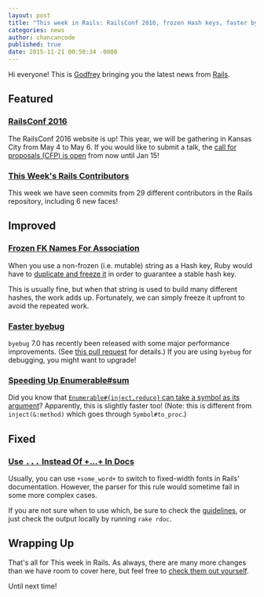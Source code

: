 ```yaml
---
layout: post
title: "This week in Rails: RailsConf 2016, frozen Hash keys, faster byebug and more!"
categories: news
author: chancancode
published: true
date: 2015-11-21 00:50:34 -0800
---
```


Hi everyone! This is [Godfrey](https://twitter.com/chancancode) bringing you the latest news from [Rails](https://github.com/rails/rails).

## Featured

### [RailsConf 2016](http://railsconf.com)

The RailsConf 2016 website is up! This year, we will be gathering in Kansas City from May 4 to May 6. If you would like to submit a talk, the [call for proposals (CFP) is open](http://rubycentral-cfp.herokuapp.com/events/railsconf2016) from now until Jan 15!

### [This Week's Rails Contributors](http://contributors.rubyonrails.org/contributors/in-time-window/20151114-20151120)

This week we have seen commits from 29 different contributors in the Rails repository, including 6 new faces!

## Improved

### [Frozen FK Names For Association](https://github.com/rails/rails/commit/e38e0c61e9d73b3531a02c6dd44c9694f64f2c0a)

When you use a non-frozen (i.e. mutable) string as a Hash key, Ruby would have to [duplicate and freeze it](https://github.com/ruby/ruby/blob/8fdebec088657cfd6aa08ee588b79740858923e1/hash.c#L1513-L1514) in order to guarantee a stable hash key.

This is usually fine, but when that string is used to build many different hashes, the work adds up. Fortunately, we can simply freeze it upfront to avoid the repeated work.

### [Faster byebug](https://github.com/rails/rails/pull/22328)

`byebug` 7.0 has recently been released with some major performance improvements. (See [this pull request](https://github.com/deivid-rodriguez/byebug/pull/160) for details.) If you are using `byebug` for debugging, you might want to upgrade!

### [Speeding Up Enumerable#sum](https://github.com/rails/rails/pull/22336)

Did you know that [`Enumerable#{inject,reduce}` can take a symbol as its argument](http://ruby-doc.org/core-2.2.3/Enumerable.html#method-i-inject)? Apparently, this is slightly faster too! (Note: this is different from `inject(&:method)` which goes through `Symbol#to_proc`.)

## Fixed

### [Use <tt>...</tt> Instead Of +...+ In Docs](https://github.com/rails/rails/pull/22299)

Usually, you can use `+some_word+` to switch to fixed-width fonts in Rails' documentation. However, the parser for this rule would sometime fail in some more complex cases.

If you are not sure when to use which, be sure to check the [guidelines](http://guides.rubyonrails.org/api_documentation_guidelines.html#fonts), or just check the output locally by running `rake rdoc`.

## Wrapping Up

That's all for This week in Rails. As always, there are many more changes than we have room to cover here, but feel free to [check them out yourself](https://github.com/rails/rails/compare/master@%7B2015-11-14%7D...@%7B2015-11-20%7D).

Until next time!

